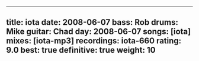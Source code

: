 
---
title: iota
date: 2008-06-07
bass:	Rob
drums:	Mike
guitar:	Chad
day: 2008-06-07
songs: [iota]
mixes: [iota-mp3]
recordings: iota-660
rating: 9.0
best: true
definitive: true
weight: 10
---
